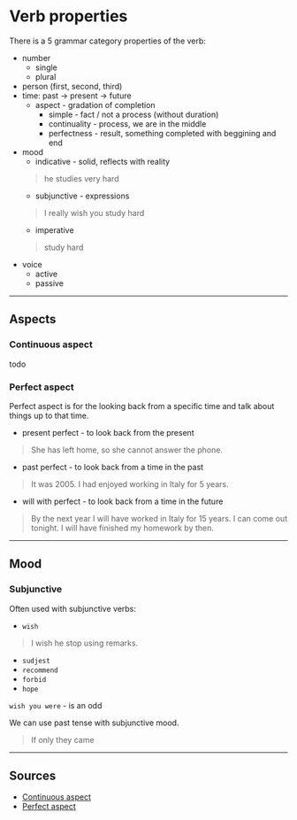 # Verb properties

There is a 5 grammar category properties of the verb:
- number
  - single
  - plural
- person (first, second, third)
- time: past -> present -> future
  - aspect - gradation of completion
    - simple - fact / not a process (without duration)
    - continuality - process, we are in the middle
    - perfectness - result, something completed with beggining and end
- mood
  - indicative - solid, reflects with reality
  > he studies very hard
  - subjunctive - expressions
  > I really wish you study hard
  - imperative
  > study hard
- voice
  - active
  - passive


---
## Aspects

### Continuous aspect
todo

### Perfect aspect
Perfect aspect is for the looking back from a specific time and talk about things up to that time.
- present perfect - to look back from the present
> She has left home, so she cannot answer the phone.
- past perfect - to look back from a time in the past
> It was 2005. I had enjoyed working in Italy for 5 years.
- will with perfect - to look back from a time in the future
> By the next year I will have worked in Italy for 15 years.
> I can come out tonight. I will have finished my homework by then.


---
## Mood

### Subjunctive
Often used with subjunctive verbs:
- `wish`
> I wish he stop using remarks.
- `sudjest`
- `recommend`
- `forbid`
- `hope`

`wish you were` - is an odd

We can use past tense with subjunctive mood.
> If only they came


---
## Sources
- [Continuous aspect](https://learnenglish.britishcouncil.org/grammar/english-grammar-reference/continuous-aspect)
- [Perfect aspect](https://learnenglish.britishcouncil.org/grammar/english-grammar-reference/perfect-aspect)